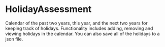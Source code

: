 # HolidayAssessment
Calendar of the past two years, this year, and the next two years for keeping track of holidays.
Functionality includes adding, removing and viewing holidays in the calendar.
You can also save all of the holidays to a json file.
